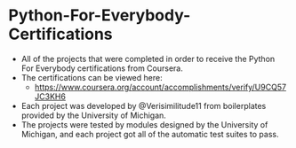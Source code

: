 # Python-For-Everybody-Certifications
* All of the projects that were completed in order to receive the Python For Everybody certifications from Coursera. 
* The certifications can be viewed here:
  * https://www.coursera.org/account/accomplishments/verify/U9CQ57JC3KH6
* Each project was developed by @Verisimilitude11 from boilerplates provided by the University of Michigan.
* The projects were tested by modules designed by the University of Michigan, and each project got all of the automatic test suites to pass.
